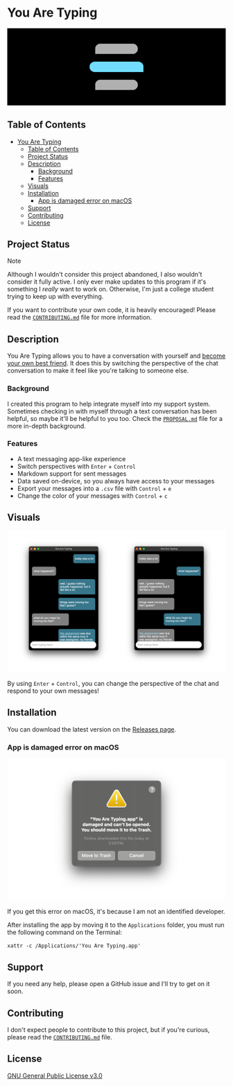 # You Are Typing

![You Are Typing header](.github/assets/header.png)

## Table of Contents

- [You Are Typing](#you-are-typing)
  - [Table of Contents](#table-of-contents)
  - [Project Status](#project-status)
  - [Description](#description)
    - [Background](#background)
    - [Features](#features)
  - [Visuals](#visuals)
  - [Installation](#installation)
    - [App is damaged error on macOS](#app-is-damaged-error-on-macos)
  - [Support](#support)
  - [Contributing](#contributing)
  - [License](#license)

## Project Status

> [!NOTE]
>
> Although I wouldn't consider this project abandoned, I also wouldn't consider
> it fully active. I only ever make updates to this program if it's something I
> *really* want to work on. Otherwise, I'm just a college student trying to keep
> up with everything.
>
> If you want to contribute your own code, it is heavily encouraged! Please read
> the [`CONTRIBUTING.md`](./CONTRIBUTING.md) file for more information.

## Description

You Are Typing allows you to have a conversation with yourself and
[become your own best friend](https://www.instagram.com/reel/C50xlZcLRhu/). It
does this by switching the perspective of the chat conversation to make it feel
like you're talking to someone else.

### Background

I created this program to help integrate myself into my support system. Sometimes
checking in with myself through a text conversation has been helpful, so maybe
it'll be helpful to you too. Check the [`PROPOSAL.md`](.github/PROPOSAL.md) file
for a more in-depth background.

### Features

- A text messaging app-like experience
- Switch perspectives with `Enter` + `Control`
- Markdown support for sent messages
- Data saved on-device, so you always have access to your messages
- Export your messages into a `.csv` file with `Control` + `e`
- Change the color of your messages with `Control` + `c`

## Visuals

![Screenshot of the changed POV feature](.github/assets/screenshot-pov.png)

By using `Enter` + `Control`, you can change the perspective of the chat and
respond to your own messages!

## Installation

You can download the latest version on the
[Releases page](https://github.com/calejvaldez/YouAreTyping/releases/latest/).

### App is damaged error on macOS

![Screenshot of the macOS "App is damaged" error](.github/assets/screenshot-macos-damaged-error.png)

If you get this error on macOS, it's because I am not an identified developer.

After installing the app by moving it to the `Applications` folder, you must run
the following command on the Terminal:

```shell
xattr -c /Applications/'You Are Typing.app'
```

## Support

If you need any help, please open a GitHub issue and I'll try to get on it soon.

## Contributing

I don't expect people to contribute to this project, but if you're curious,
please read the [`CONTRIBUTING.md`](./CONTRIBUTING.md) file.

## License

[GNU General Public License v3.0](https://choosealicense.com/licenses/gpl-3.0/)
